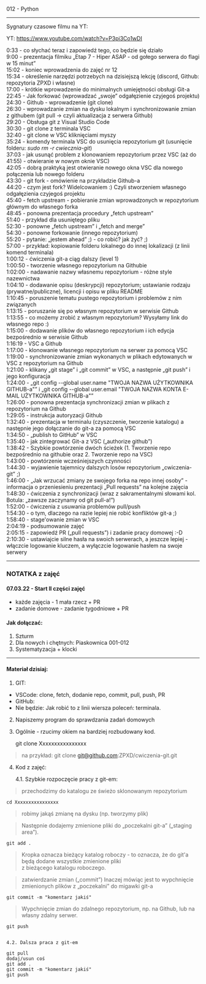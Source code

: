 012 - Python

--------------------------------------------------------------------------------

Sygnatury czasowe filmu na YT:

YT: https://www.youtube.com/watch?v=P3pi3Co1wDI



0:33 - co słychać teraz i zapowiedź tego, co będzie się działo  
9:00 - prezentacja filmiku „Etap 7 - Hiper ASAP - od gołego serwera do flagi w 15 minut”  
15:02 - koniec wprowadzenia do zajęć nr 12  
15:34 - określenie narzędzi potrzebych na dzisiejszą lekcję (discord, Github: repozytoria ZPXD i własne)  
17:00 - krótkie wprowadzenie do minimalnych umiejętności obsługi Git-a  
22:45 - Jak forkować (wprowadzać „swoje” odgałęzienie czyjegoś projektu)  
24:30 - Github - wprowadzenie (git clone)  
26:30 - wprowadzanie zmian na dysku lokalnym i synchronizowanie zmian z githubem (git pull -> czyli aktualizacja z serwera Github)  
29:20 - Obsługa git z Visual Studio Code  
30:30 - git clone z terminala VSC  
32:40 - git clone w VSC kliknięciami myszy  
35:24 - komendy terminala VSC do usunięcia repozytorium git (usunięcie folderu: _sudo rm -r cwiecznia-git_)  
37:03 - jak usunąć problem z klonowaniem repozytorium przez VSC (aż do 41:55) - otwieranie w nowym oknie VSC)  
42:05 - dobrą praktyką jest otwieranie nowego okna VSC dla nowego połączenia lub nowego folderu  
43:30 - git fork - omówienie na przykładzie Github-a  
44:20 - czym jest fork? Widelcowaniem :) Czyli stworzeniem własnego odgałęzienia czyjegoś projektu  
45:40 - fetch upstream - pobieranie zmian wprowadzonych w repozytorium głównym do własnego forka  
48:45 - ponowna prezentacja procedury „fetch upstream”  
51:40 - przykład dla usuniętego pliku  
52:30 - ponowne „fetch upstream” i „fetch and merge”  
54:30 - ponowne forkowanie (innego repozytorium)  
55:20 - pytanie: „jestem ahead” ;) - co robić? jak żyć? ;)  
57:00 - przykład: kopiowanie folderu lokalnego do innej lokalizacji (z linii komend terminala)  
1:00:12 - ćwiczenia git-a ciąg dalszy (level 1)  
1:00:50 - tworzenie własnego repozytorium na Githubie  
1:02:00 - nadawanie nazwy własnemu repozytorium - różne style nazewnictwa  
1:04:10 - dodawanie opisu (deskrypcji) repozytorium; ustawianie rodzaju (prywatne/publiczne), licencji i opisu w pliku README  
1:10:45 - poruszenie tematu pustego repozytorium i problemów z nim związanych  
1:13:15 - poruszanie się po własnym repozytorium w serwisie Github  
1:13:55 - co możemy zrobić z własnym repozytorium? Wysyłamy link do własnego repo :)  
1:15:00 - dodawanie plików do własnego repozytorium i ich edycja bezpośrednio w serwisie Github  
1:16:19 - VSC a Github  
1:17:00 - klonowanie własnego repozytorium na serwer za pomocą VSC  
1:19:00 - synchronizowanie zmian wykonanych w plikach edytowanych w VSC z repozytorium na Github  
1:21:00 - klikany „git stage” i „git commit” w VSC, a następnie „git push” i jego konfiguracja  
1:24:00 - „git config --global user.name "TWOJA NAZWA UŻYTKOWNIKA GITHUB-a"” i „git config --global user.email "TWOJA NAZWA KONTA E-MAIL UŻYTKOWNIKA GITHUB-a"”  
1:26:00 - ponowna prezentacja synchronizacji zmian w plikach z repozytorium na Github  
1:29:05 - instrukcja autoryzacji Github  
1:32:40 - prezentacja w terminalu (czyszczenie, tworzenie katalogu) a następnie jego dołączanie do git-a za pomocą VSC  
1:34:50 - „publish to GitHub” w VSC  
1:35:40 - jak zintegrować Git-a z VSC („authorize github”)  
1:38:42 - Szybkie powtórzenie dwóch ścieżek (1. Tworzenie repo bezpośrednio na githubie oraz 2. Tworzenie repo na VSC)  
1:43:00 - powtórzenie wcześniejszych czynności  
1:44:30 - wyjawienie tajemnicy dalszych losów repozytorium „cwiczenia-git” ;)  
1:46:00 - „Jak wrzucać zmiany ze swojego forka na repo innej osoby” - informacja o przeniesieniu prezentacji „Pull requests” na kolejne zajęcia  
1:48:30 - ćwiczenia z synchronizacji (wraz z sakramentalnymi słowami kol. Botula: „zawsze zaczynamy od git pull-a!”)  
1:52:00 - ćwiczenia z usuwania problemów pull/push  
1:54:30 - o tym, dlaczego na razie lepiej nie robić konfliktów git-a ;)  
1:58:40 - stage'owanie zmian w VSC  
2:04:19 - podsumowanie zajęć  
2:05:15 - zapowiedź PR („pull requests”) i zadanie pracy domowej :-D  
2:10:30 - ustawiajcie silne hasła na swoich serwerach, a jeszcze lepiej - włączcie logowanie kluczem, a wyłączcie logowanie hasłem na swoje serwery   



----------------------------------------------------------

### NOTATKA z zajęć

#### 07.03.22 - Start II części zajęć

- każde zajęcia - 1 mała rzecz + PR
- zadanie domowe - zadanie tygodniowe + PR

#### Jak dołączać:

1. Szturm
2. Dla nowych i chętnych: Piaskownica 001-012
3. Systematyzacja + klocki

----------------------------------------------------------

#### Materiał dzisiaj:
 
1. GIT:

- VSCode: clone, fetch, dodanie repo, commit, pull, push, PR
- GitHub:
- Nie będzie: Jak robić to z linii wiersza poleceń: terminala.

2. Napiszemy program do sprawdzania zadań domowych

3. Ogólnie - rzucimy okiem na bardziej rozbudowany kod.
        
    git clone Xxxxxxxxxxxxxxxx  
> na przykład:
>     git clone git@github.com:ZPXD/cwiczenia-git.git

4. Kod z zajęć:

	4.1. Szybkie rozpoczęcie pracy z git-em:

> przechodzimy do katalogu ze świeżo sklonowanym repozytorium

    cd Xxxxxxxxxxxxxxxx         

> robimy jakąś zmianę na dysku (np. tworzymy plik)
 
> Następnie dodajemy zmienione pliki do „poczekalni git-a” („staging area”).

    git add .                   

> Kropka oznacza bieżący katalog roboczy - to oznacza, że do git'a będą dodane wszystkie zmienione pliki  
> z bieżącego katalogu roboczego.


> zatwierdzanie zmian („commit”)
> Inaczej mówiąc jest to wypchnięcie zmienionych plików z „poczekalni” do migawki git-a

    git commit -m "komentarz jakiś"  
                               
> Wypchnięcie zmian do zdalnego repozytorium, np. na Github, lub na własny zdalny serwer.

    git push                    


	4.2. Dalsza praca z git-em

    git pull                            
    dodaj/usun coś                      
    git add .                           
    git commit -m "komentarz jakiś"     
    git push                            

